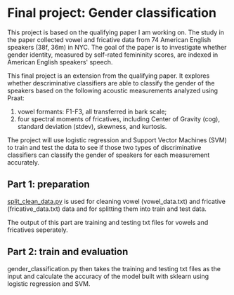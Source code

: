 # Final project: Gender classification

This project is based on the qualifying paper I am working on. The study in the paper collected vowel and fricative data from 74 American English speakers (38f, 36m) in NYC. The goal of the paper is to investigate whether gender identity, measured by self-rated femininity scores, are indexed in American English speakers' speech. 

This final project is an extension from the qualifying paper. It explores whether descriminative classifiers are able to classify the gender of the speakers based on the following acoustic measurements analyzed using Praat:

1. vowel formants: F1-F3, all transferred in bark scale;
2. four spectral moments of fricatives, including Center of Gravity (cog), standard deviation (stdev), skewness, and kurtosis. 

The project will use logistic regression and Support Vector Machines (SVM) to train and test the data to see if those two types of discriminative classifiers can classify the gender of speakers for each measurement accurately. 

## Part 1: preparation

[split_clean_data.py](https://github.com/Chenlittlecrab/LING83800_final/blob/master/split_clean_data.py) is used for cleaning vowel (vowel_data.txt) and fricative (fricative_data.txt) data and for splitting them into train and test data. 

The output of this part are training and testing txt files for vowels and fricatives seperately. 

## Part 2: train and evaluation

gender_classification.py then takes the training and testing txt files as the input and calculate the accuracy of the model built with sklearn using logistic regression and SVM. 
